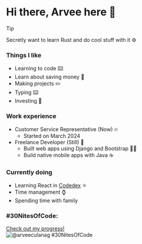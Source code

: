 # Hi there, Arvee here 👋

> [!TIP]  
> Secretly want to learn Rust and do cool stuff with it ⚙️


### Things I like
- Learning to code ⌨️
- Learn about saving money 💸
- Making projects ✏️
- Typing ⌨️
- Investing 🪼

### Work experience
- Customer Service Representative (Now) 🔥
  - Started on March 2024
- Freelance Developer (Still) 🔧
  - Built web apps using Django and Bootstrap 🐍🥾
  - Build native mobile apps with Java ☕
 
### Currently doing
- Learning React in [Codedex](https://www.codedex.io/@arveeculanag) ⚛️
- Time management ⌚
- Spending time with family


### #30NitesOfCode:
  [Check out my progress!](https://www.codedex.io/@arveeculanag/30-nites-of-code)  
  ![@arveeculanag #30NitesOfCode](https://www.codedex.io/api/petStatus?user=arveeculanag)
